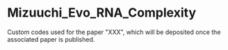 # Mizuuchi_Evo_RNA_Complexity
Custom codes used for the paper "XXX", which will be deposited once the associated paper is published.
